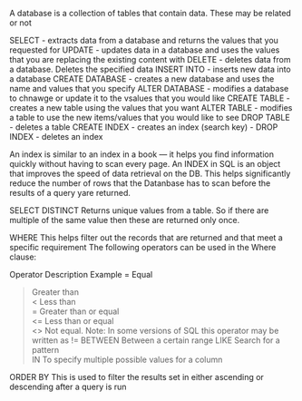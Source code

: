 A database is a collection of tables that contain data. These may be related or not 

SELECT - extracts data from a database and returns the values that you requested for 
UPDATE - updates data in a database and uses the values that you are replacing the existing content with 
DELETE - deletes data from a database. Deletes the specified data
INSERT INTO - inserts new data into a database
CREATE DATABASE - creates a new database and uses the name and values that you specify
ALTER DATABASE - modifies a database to chnawge or update it to  the vsalues that you would like 
CREATE TABLE - creates a new table using the values that you want
ALTER TABLE - modifies a table to use the new items/values that you would like to see
DROP TABLE - deletes a table
CREATE INDEX - creates an index (search key) - 
DROP INDEX - deletes an index

An index is similar to an index in a book — it helps you find information quickly without having to scan every page.
An INDEX in SQL is an object that improves the speed of data retrieval on the DB. This helps significantly reduce the number of rows that the Datanbase has to scan before the results of a query yare returned.

SELECT DISTINCT
Returns unique values from a table. So if there are multiple of the same value then these are returned only once.

WHERE 
This helps filter out the records that are returned and that meet a specific requirement 
The following operators can be used in the Where clause:

Operator	Description	Example
=	Equal	
>	Greater than	
<	Less than	
>=	Greater than or equal	
<=	Less than or equal	
<>	Not equal. Note: In some versions of SQL this operator may be written as !=	
BETWEEN	Between a certain range	
LIKE	Search for a pattern	
IN	To specify multiple possible values for a column


ORDER BY 
This is used to filter the results set in either ascending or descending after a query is run 
